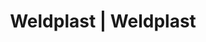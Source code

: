 ---
Link: "file:/Users/vinayakpatel/Downloads/www.weldplast.cz/eshop_products_compare/add/eshop-products-variant428"
product_name: "null"
product_id: "null"
title: "Weldplast | Weldplast"
product_desc: ""
product_specs: ""
product_downloads: ""
href: ""
accessories: ""
similar_products: ""
---